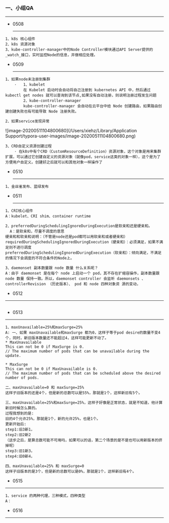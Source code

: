 ### 一、小组QA

***

* 0508

  ***

```
1、k8s 核心组件
2、k8s 资源对象
3、kube-controller-manager中的Node Controller模块通过API Server提供的_watch_接口，实时监控Node的信息，并做相应处理。
```

* 0509

  ***

```
1、如果node未注册到集群
	·	1、kubelet
		在 Kubelet 启动时会自动将自己注册到 kubernetes API 中，然后通过 kubectl get nodes 就可以查询到该节点,如果没有自动注册，则说明注册过程发生问题
		2、kube-controller-manager 
		kube-controller-manager 会自动在云平台中给 Node 创建路由，如果路由创建创建失败也有可能导致 Node 注册失败。
```

```
2、如果service发现异常
```

![image-20200511104800680](/Users/xiehz/Library/Application Support/typora-user-images/image-20200511104800680.png)

```
3、CRD自定义资源创建过程
	· 在k8s中有个CRD（CustomResourceDefinition）资源对象，这个对象是用来集群扩展，可以通过它创建自定义的资源对象（就像pod，service这类的对象一样），这个是为了方便用户自定义。创建好之后就可以和其他对象一样操作了
```

* 0510

  ***

```
1、金丝雀发布、蓝绿发布
```

* 0511

  ***

```
1、CRI核心组件
A：kubelet、CRI shim、container runtime
```

```
2、preferredDuringSchedulingIgnoreDuringExecution是软亲和还是硬亲和。
  A：是软亲和，尽量不调度的意思
硬亲和和软亲和说明：（不管是node还是pod都可以用软亲和或者硬亲和）
requiredDuringSchedulingIgnoredDuringExecution（硬亲和）：必须满足，如果不满足则不进行调度
preferredDuringSchedulingIgnoredDuringExecution（软亲和）：倾向满足，不满足的情况下会调度的不符合条件的Node上。
```

```
3、daemonset 副本数量跟 node 数量 什么关系呢？
A：由于 daemonset 是在每个 node 上启动一个 pod，其不存在扩缩容操作，副本数量跟 node 数量 保持一致。所以，daemonset controller 会监听 daemonsets 、 controllerRevision （历史版本）、 pod 和 node 四种对象资 源的变动，
```

* 0512

***

```

```

* 0513

***

```
1、maxUnavailable=25%和maxSurge=25%
A: 一、如果 maxUnavailable和maxSurge 都为0，这样子等于pod desire的数量不变4个，同时，新旧版本数量还不能超过4，这样可能更新不动了。
* MaxUnavailable    
This can not be 0 if MaxSurge is 0.
// The maximum number of pods that can be unavailable during the update.

* MaxSurge    
This can not be 0 if MaxUnavailable is 0.
// The maximum number of pods that can be scheduled above the desired number of pods.

二、maxUnavailable=0 和 maxSurge=25%
这样子旧版本的还是4个，但是新的总数可以是55%，那就是1个，这样新旧有5个。

三、maxUnavailable=25%和maxSurge=25%，这样子好像是正常状态，就是不知道，他计算新旧时候怎么算的。
过程我想到的是:
旧的4个允许25%，那就是1个，新的允许25%，也是1个。
更新开始后:
step1:旧3新1，
step2:旧2新2
（这步之后，是算总数可能不可用吗，如果可以的话，第二个场景的是不是也可以用新版本的挤掉呢）
step3:旧1新3，
step4:旧0新4，

四、maxUnavailable=25% 和 maxSurge=0
这样子旧版本的是3个，但是新的总数可以是0%，那就是1个，这样新旧有4个。
```

* 0515

***

```
1、service 的两种代理，三种模式，四种类型
A：
```

* 0516

***

```

```

